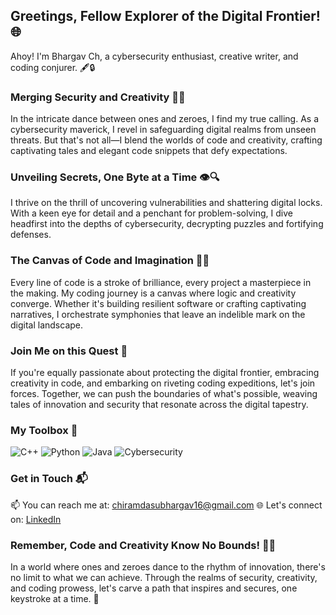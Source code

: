 ## Greetings, Fellow Explorer of the Digital Frontier! 🌐

Ahoy! I'm Bhargav Ch, a cybersecurity enthusiast, creative writer, and coding conjurer. 🖋️🔒

### Merging Security and Creativity 🔐🎨

In the intricate dance between ones and zeroes, I find my true calling. As a cybersecurity maverick, I revel in safeguarding digital realms from unseen threats. But that's not all—I blend the worlds of code and creativity, crafting captivating tales and elegant code snippets that defy expectations.

### Unveiling Secrets, One Byte at a Time 👁️🔍

I thrive on the thrill of uncovering vulnerabilities and shattering digital locks. With a keen eye for detail and a penchant for problem-solving, I dive headfirst into the depths of cybersecurity, decrypting puzzles and fortifying defenses.

### The Canvas of Code and Imagination 🎨✨

Every line of code is a stroke of brilliance, every project a masterpiece in the making. My coding journey is a canvas where logic and creativity converge. Whether it's building resilient software or crafting captivating narratives, I orchestrate symphonies that leave an indelible mark on the digital landscape.

### Join Me on this Quest 🚀

If you're equally passionate about protecting the digital frontier, embracing creativity in code, and embarking on riveting coding expeditions, let's join forces. Together, we can push the boundaries of what's possible, weaving tales of innovation and security that resonate across the digital tapestry.


### My Toolbox 🧰

![C++](https://img.shields.io/badge/C++-57.4%25-blue)
![Python](https://img.shields.io/badge/Python-22.1%25-yellow)
![Java](https://img.shields.io/badge/Java-10.5%25-orange)
![Cybersecurity](https://img.shields.io/badge/Cybersecurity-100%25-green)

### Get in Touch 📬

📫 You can reach me at: [chiramdasubhargav16@gmail.com](mailto:chiramdasubhargav16@gmail.com)
🌐 Let's connect on: [LinkedIn](https://www.linkedin.com/in/bhargav-chiramdasu/)

### Remember, Code and Creativity Know No Bounds! 🚀🌌

In a world where ones and zeroes dance to the rhythm of innovation, there's no limit to what we can achieve. Through the realms of security, creativity, and coding prowess, let's carve a path that inspires and secures, one keystroke at a time. 🌟
